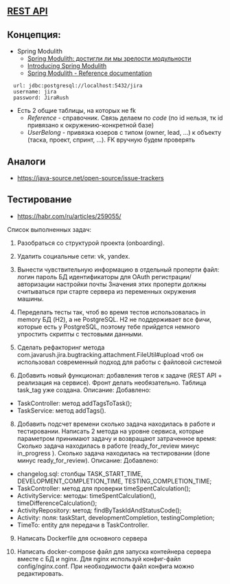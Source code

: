 ## [REST API](http://localhost:8080/doc)

## Концепция:

- Spring Modulith
    - [Spring Modulith: достигли ли мы зрелости модульности](https://habr.com/ru/post/701984/)
    - [Introducing Spring Modulith](https://spring.io/blog/2022/10/21/introducing-spring-modulith)
    - [Spring Modulith - Reference documentation](https://docs.spring.io/spring-modulith/docs/current-SNAPSHOT/reference/html/)

```
  url: jdbc:postgresql://localhost:5432/jira
  username: jira
  password: JiraRush
```

- Есть 2 общие таблицы, на которых не fk
    - _Reference_ - справочник. Связь делаем по _code_ (по id нельзя, тк id привязано к окружению-конкретной базе)
    - _UserBelong_ - привязка юзеров с типом (owner, lead, ...) к объекту (таска, проект, спринт, ...). FK вручную будем
      проверять

## Аналоги

- https://java-source.net/open-source/issue-trackers

## Тестирование

- https://habr.com/ru/articles/259055/

Список выполненных задач:
1. Разобраться со структурой проекта (onboarding).

2. Удалить социальные сети: vk, yandex.

3. Вынести чувствительную информацию в отдельный проперти файл:
   логин
   пароль БД
   идентификаторы для OAuth регистрации/авторизации
   настройки почты
   Значения этих проперти должны считываться при старте сервера из переменных окружения машины.

4. Переделать тесты так, чтоб во время тестов использовалась in memory БД (H2), а не PostgreSQL. H2 не поддерживает все фичи, которые есть у PostgreSQL, поэтому тебе прийдется немного упростить скрипты с тестовыми данными.

6. Сделать рефакторинг метода com.javarush.jira.bugtracking.attachment.FileUtil#upload чтоб он использовал современный подход для работы с файловой системой

7. Добавить новый функционал: добавления тегов к задаче (REST API + реализация на сервисе). Фронт делать необязательно. Таблица task_tag уже создана.
Описание:
Добавлено:
- TaskController: метод addTagsToTask();
- TaskService: метод addTags().

8. Добавить подсчет времени сколько задача находилась в работе и тестировании. Написать 2 метода на уровне сервиса, которые параметром принимают задачу и возвращают затраченное время:
   Сколько задача находилась в работе (ready_for_review минус in_progress ).
   Сколько задача находилась на тестировании (done минус ready_for_review).
Описание: 
Добавлено: 
- changelog.sql: столбцы TASK_START_TIME, DEVELOPMENT_COMPLETION_TIME, TESTING_COMPLETION_TIME;
- TaskController: метод для проверки timeSpentCalculation();
- ActivityService: методы: timeSpentCalculation(), timeDifferenceCalculation();
- ActivityRepository: метод: findByTaskIdAndStatusCode();
- Activity: поля: taskStart, developmentCompletion, testingCompletion;
- TimeTo: entity для передачи в TaskController.

9. Написать Dockerfile для основного сервера

10. Написать docker-compose файл для запуска контейнера сервера вместе с БД и nginx. Для nginx используй конфиг-файл config/nginx.conf. При необходимости файл конфига можно редактировать. 